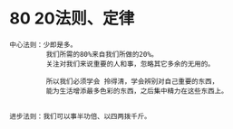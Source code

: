 # 80 20法则、定律
    
    中心法则：少即是多。
             我们所需的80%来自我们所做的20%。
             关注对我们来说重要的人和事，忽略其它多余的无用的。
             
             所以我们必须学会 拎得清，学会辨别对自己重要的东西，
             能为生活增添最多色彩的东西，之后集中精力在这些东西上。
             
             
    进步法则：我们可以事半功倍、以四两拨千斤。
